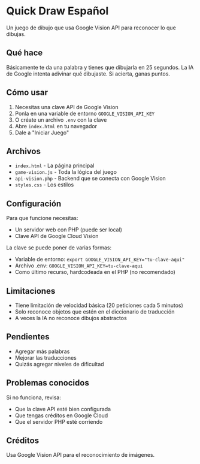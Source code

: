 # Quick Draw Español

Un juego de dibujo que usa Google Vision API para reconocer lo que dibujas.

## Qué hace

Básicamente te da una palabra y tienes que dibujarla en 25 segundos. La IA de Google intenta adivinar qué dibujaste. Si acierta, ganas puntos.

## Cómo usar

1. Necesitas una clave API de Google Vision
2. Ponla en una variable de entorno `GOOGLE_VISION_API_KEY` 
3. O créate un archivo `.env` con la clave
4. Abre `index.html` en tu navegador
5. Dale a "Iniciar Juego"

## Archivos

- `index.html` - La página principal
- `game-vision.js` - Toda la lógica del juego
- `api-vision.php` - Backend que se conecta con Google Vision
- `styles.css` - Los estilos

## Configuración

Para que funcione necesitas:
- Un servidor web con PHP (puede ser local)
- Clave API de Google Cloud Vision

La clave se puede poner de varias formas:
- Variable de entorno: `export GOOGLE_VISION_API_KEY="tu-clave-aqui"`
- Archivo .env: `GOOGLE_VISION_API_KEY=tu-clave-aqui`
- Como último recurso, hardcodeada en el PHP (no recomendado)

## Limitaciones

- Tiene limitación de velocidad básica (20 peticiones cada 5 minutos)
- Solo reconoce objetos que estén en el diccionario de traducción
- A veces la IA no reconoce dibujos abstractos

## Pendientes

- Agregar más palabras
- Mejorar las traducciones
- Quizás agregar niveles de dificultad

## Problemas conocidos

Si no funciona, revisa:
- Que la clave API esté bien configurada
- Que tengas créditos en Google Cloud
- Que el servidor PHP esté corriendo

## Créditos

Usa Google Vision API para el reconocimiento de imágenes.
